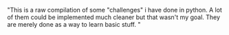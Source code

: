 "This is a raw compilation of some "challenges" i have done in python. A lot of them could be implemented much cleaner
but that wasn't my goal. They are merely done as a way to learn basic stuff. " 
